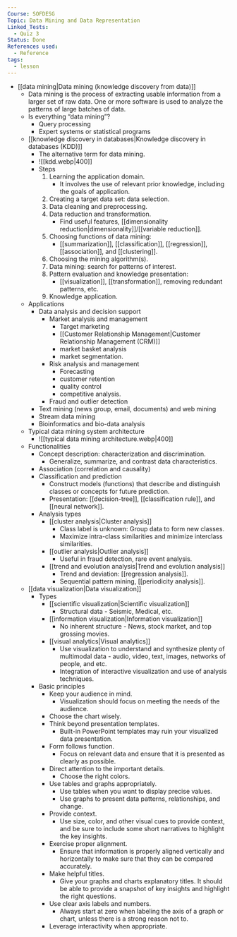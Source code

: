 ```yaml
---
Course: SOFDESG
Topic: Data Mining and Data Representation
Linked_Tests:
  - Quiz 3
Status: Done
References used:
  - Reference
tags:
  - lesson
---
```


- [[data mining|Data mining (knowledge discovery from data)]]
	- Data mining is the process of extracting usable information from a larger set of raw data. One or more software is used to analyze the patterns of large batches of data.
	- Is everything “data mining”?
		- Query processing
		- Expert systems or statistical programs
	- [[knowledge discovery in databases|Knowledge discovery in databases (KDD)]]
		- The alternative term for data mining.
		- ![[kdd.webp|400]]
		- Steps
			1. Learning the application domain.
				- It involves the use of relevant prior knowledge, including the goals of application.
			2. Creating a target data set: data selection.
			3. Data cleaning and preprocessing.
			4. Data reduction and transformation.
				- Find useful features, [[dimensionality reduction|dimensionality]]/[[variable reduction]].
			5. Choosing functions of data mining:
				- [[summarization]], [[classification]], [[regression]], [[association]], and [[clustering]].
			6. Choosing the mining algorithm(s).
			7. Data mining: search for patterns of interest.
			8. Pattern evaluation and knowledge presentation:
				- [[visualization]], [[transformation]], removing redundant patterns, etc.
			9. Knowledge application.
	- Applications
		- Data analysis and decision support
			- Market analysis and management
				- Target marketing
				- [[Customer Relationship Management|Customer Relationship Management (CRM)]]
				- market basket analysis
				- market segmentation.
			- Risk analysis and management
				- Forecasting
				- customer retention
				- quality control
				- competitive analysis.
			- Fraud and outlier detection
		- Text mining (news group, email, documents) and web mining
		- Stream data mining
		- Bioinformatics and bio-data analysis
	- Typical data mining system architecture
		- ![[typical data mining architecture.webp|400]]
	- Functionalities
		- Concept description: characterization and discrimination.
			- Generalize, summarize, and contrast data characteristics.
		- Association (correlation and causality)
		- Classification and prediction
			- Construct models (functions) that describe and distinguish classes or concepts for future prediction.
			- Presentation: [[decision-tree]], [[classification rule]], and [[neural network]].
		- Analysis types
			- [[cluster analysis|Cluster analysis]]
				- Class label is unknown: Group data to form new classes.
				- Maximize intra-class similarities and minimize interclass similarities.
			- [[outlier analysis|Outlier analysis]]
				- Useful in fraud detection, rare event analysis.
			- [[trend and evolution analysis|Trend and evolution analysis]]
				- Trend and deviation: [[regression analysis]].
				- Sequential pattern mining, [[periodicity analysis]].
	- [[data visualization|Data visualization]]
		- Types
			- [[scientific visualization|Scientific visualization]]
				- Structural data - Seismic, Medical, etc.
			- [[information visualization|Information visualization]]
				- No inherent structure - News, stock market, and top grossing movies.
			- [[visual analytics|Visual analytics]]
				- Use visualization to understand and synthesize plenty of multimodal data - audio, video, text, images, networks of people, and etc.
				- Integration of interactive visualization and use of analysis techniques.
		- Basic principles
			- Keep your audience in mind.
				- Visualization should focus on meeting the needs of the audience.
			- Choose the chart wisely.
			- Think beyond presentation templates.
				- Built-in PowerPoint templates may ruin your visualized data presentation.
			- Form follows function.
				- Focus on relevant data and ensure that it is presented as clearly as possible.
			- Direct attention to the important details.
				- Choose the right colors.
			- Use tables and graphs appropriately.
				- Use tables when you want to display precise values.
				- Use graphs to present data patterns, relationships, and change.
			- Provide context.
				- Use size, color, and other visual cues to provide context, and be sure to include some short narratives to highlight the key insights.
			- Exercise proper alignment.
				- Ensure that information is properly aligned vertically and horizontally to make sure that they can be compared accurately.
			- Make helpful titles.
				- Give your graphs and charts explanatory titles. It should be able to provide a snapshot of key insights and highlight the right questions.
			- Use clear axis labels and numbers.
				- Always start at zero when labeling the axis of a graph or chart, unless there is a strong reason not to.
			- Leverage interactivity when appropriate.